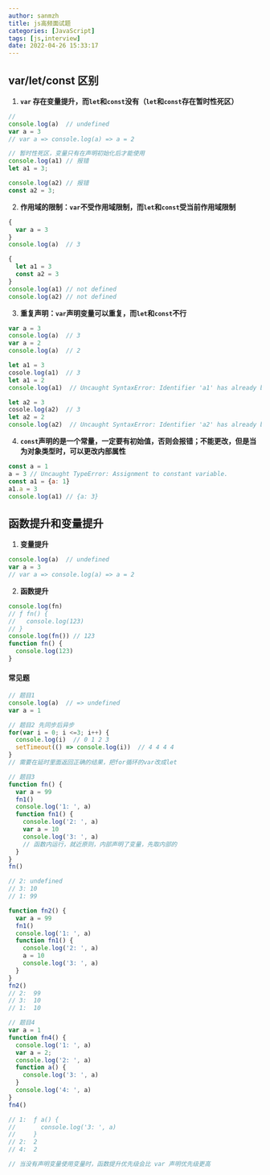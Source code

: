 ```yaml
---
author: sanmzh
title: js高频面试题
categories: [JavaScript]
tags: [js,interview]
date: 2022-04-26 15:33:17
---
```


<Boxx changeTime="30000"/>

## var/let/const 区别
1. **`var` 存在变量提升，而`let`和`const`没有（`let`和`const`存在暂时性死区）**
```js
// 
console.log(a)  // undefined
var a = 3
// var a => console.log(a) => a = 2

// 暂时性死区，变量只有在声明初始化后才能使用
console.log(a1) // 报错
let a1 = 3;

console.log(a2) // 报错
const a2 = 3;
```

2. **作用域的限制：`var`不受作用域限制，而`let`和`const`受当前作用域限制**
```js
{
  var a = 3
}
console.log(a)  // 3

{
  let a1 = 3
  const a2 = 3
}
console.log(a1) // not defined
console.log(a2) // not defined
```

3. **重复声明：`var`声明变量可以重复，而`let`和`const`不行**
```js
var a = 3
console.log(a)  // 3
var a = 2
console.log(a)  // 2

let a1 = 3
cosole.log(a1)  // 3
let a1 = 2
console.log(a1)  // Uncaught SyntaxError: Identifier 'a1' has already been declared

let a2 = 3
cosole.log(a2)  // 3
let a2 = 2
console.log(a2)  // Uncaught SyntaxError: Identifier 'a2' has already been declared
```

4. **`const`声明的是一个常量，一定要有初始值，否则会报错；不能更改，但是当为对象类型时，可以更改内部属性**
```js
const a = 1
a = 3 // Uncaught TypeError: Assignment to constant variable.
const a1 = {a: 1}
a1.a = 3
console.log(a1) // {a: 3}
```

## 函数提升和变量提升
1. **变量提升**
```js
console.log(a)  // undefined
var a = 3
// var a => console.log(a) => a = 2
```

2. **函数提升**
```js
console.log(fn)
// ƒ fn() {
//   console.log(123)
// }
console.log(fn()) // 123
function fn() {
  console.log(123)
}
```
#### 常见题
```js
// 题目1
console.log(a)  // => undefined
var a = 1

// 题目2 先同步后异步
for(var i = 0; i <=3; i++) {
  console.log(i)  // 0 1 2 3
  setTimeout(() => console.log(i))  // 4 4 4 4
}
// 需要在延时里面返回正确的结果，把for循环的var改成let

// 题目3
function fn() {
  var a = 99
  fn1()
  console.log('1: ', a)
  function fn1() {
    console.log('2: ', a)
    var a = 10
    console.log('3: ', a)
    // 函数内运行，就近原则，内部声明了变量，先取内部的
  }
}
fn()

// 2: undefined
// 3: 10
// 1: 99

function fn2() {
  var a = 99
  fn1()
  console.log('1: ', a)
  function fn1() {
    console.log('2: ', a)
    a = 10
    console.log('3: ', a)
  }
}
fn2()
// 2:  99
// 3:  10
// 1:  10

// 题目4
var a = 1
function fn4() {
  console.log('1: ', a)
  var a = 2;
  console.log('2: ', a)
  function a() {
    console.log('3: ', a)
  }
  console.log('4: ', a)
}
fn4()

// 1:  ƒ a() {
//       console.log('3: ', a)
//     }
// 2:  2
// 4:  2

// 当没有声明变量使用变量时，函数提升优先级会比 var 声明优先级更高
```